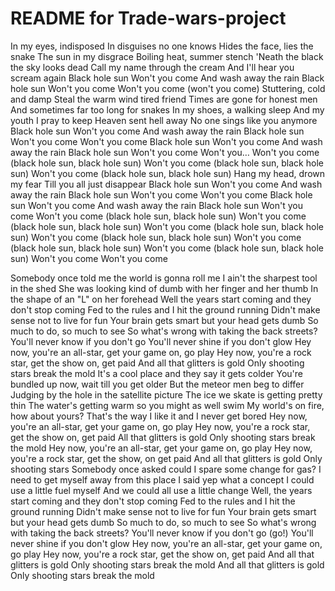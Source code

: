 # README for Trade-wars-project

In my eyes, indisposed
In disguises no one knows
Hides the face, lies the snake
The sun in my disgrace
Boiling heat, summer stench
'Neath the black the sky looks dead
Call my name through the cream
And I'll hear you scream again
Black hole sun
Won't you come
And wash away the rain
Black hole sun
Won't you come
Won't you come (won't you come)
Stuttering, cold and damp
Steal the warm wind tired friend
Times are gone for honest men
And sometimes far too long for snakes
In my shoes, a walking sleep
And my youth I pray to keep
Heaven sent hell away
No one sings like you anymore
Black hole sun
Won't you come
And wash away the rain
Black hole sun
Won't you come
Won't you come
Black hole sun
Won't you come
And wash away the rain
Black hole sun
Won't you come
Won't you…
Won't you come (black hole sun, black hole sun)
Won't you come (black hole sun, black hole sun)
Won't you come (black hole sun, black hole sun)
Hang my head, drown my fear
Till you all just disappear
Black hole sun
Won't you come
And wash away the rain
Black hole sun
Won't you come
Won't you come
Black hole sun
Won't you come
And wash away the rain
Black hole sun
Won't you come
Won't you come (black hole sun, black hole sun)
Won't you come (black hole sun, black hole sun)
Won't you come (black hole sun, black hole sun)
Won't you come (black hole sun, black hole sun)
Won't you come (black hole sun, black hole sun)
Won't you come (black hole sun, black hole sun)
Won't you come
Won't you come



Somebody once told me the world is gonna roll me
I ain't the sharpest tool in the shed
She was looking kind of dumb with her finger and her thumb
In the shape of an "L" on her forehead
Well the years start coming and they don't stop coming
Fed to the rules and I hit the ground running
Didn't make sense not to live for fun
Your brain gets smart but your head gets dumb
So much to do, so much to see
So what's wrong with taking the back streets?
You'll never know if you don't go
You'll never shine if you don't glow
Hey now, you're an all-star, get your game on, go play
Hey now, you're a rock star, get the show on, get paid
And all that glitters is gold
Only shooting stars break the mold
It's a cool place and they say it gets colder
You're bundled up now, wait till you get older
But the meteor men beg to differ
Judging by the hole in the satellite picture
The ice we skate is getting pretty thin
The water's getting warm so you might as well swim
My world's on fire, how about yours?
That's the way I like it and I never get bored
Hey now, you're an all-star, get your game on, go play
Hey now, you're a rock star, get the show on, get paid
All that glitters is gold
Only shooting stars break the mold
Hey now, you're an all-star, get your game on, go play
Hey now, you're a rock star, get the show, on get paid
And all that glitters is gold
Only shooting stars
Somebody once asked could I spare some change for gas?
I need to get myself away from this place
I said yep what a concept
I could use a little fuel myself
And we could all use a little change
Well, the years start coming and they don't stop coming
Fed to the rules and I hit the ground running
Didn't make sense not to live for fun
Your brain gets smart but your head gets dumb
So much to do, so much to see
So what's wrong with taking the back streets?
You'll never know if you don't go (go!)
You'll never shine if you don't glow
Hey now, you're an all-star, get your game on, go play
Hey now, you're a rock star, get the show on, get paid
And all that glitters is gold
Only shooting stars break the mold
And all that glitters is gold
Only shooting stars break the mold